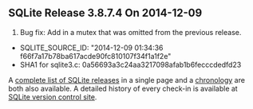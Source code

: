 ## SQLite Release 3\.8\.7\.4 On 2014\-12\-09

1. Bug fix: Add in a mutex that was omitted from the previous release.
- SQLITE\_SOURCE\_ID: "2014\-12\-09 01:34:36 f66f7a17b78ba617acde90fc810107f34f1a1f2e"
- SHA1 for sqlite3\.c: 0a56693a3c24aa3217098afab1b6fecccdedfd23



A [complete list of SQLite releases](../changes.html)
 in a single page and a [chronology](../chronology.html) are both also available.
 A detailed history of every
 check\-in is available at
 [SQLite version control site](https://www.sqlite.org/src/timeline).


